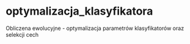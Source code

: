 # optymalizacja_klasyfikatora
Obliczena ewolucyjne - optymalizacja parametrów klasyfikatorów oraz selekcji cech
